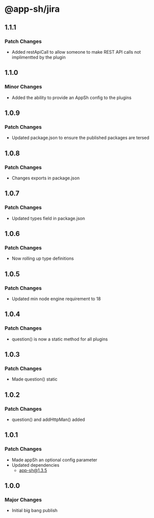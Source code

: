 # @app-sh/jira

## 1.1.1

### Patch Changes

- Added restApiCall to allow someone to make REST API calls not implimentted by the plugin

## 1.1.0

### Minor Changes

- Added the ability to provide an AppSh config to the plugins

## 1.0.9

### Patch Changes

- Updated package.json to ensure the published packages are tersed

## 1.0.8

### Patch Changes

- Changes exports in package.json

## 1.0.7

### Patch Changes

- Updated types field in package.json

## 1.0.6

### Patch Changes

- Now rolling up type definitions

## 1.0.5

### Patch Changes

- Updated min node engine requirement to 18

## 1.0.4

### Patch Changes

- question() is now a static method for all plugins

## 1.0.3

### Patch Changes

- Made question() static

## 1.0.2

### Patch Changes

- question() and addHttpMan() added

## 1.0.1

### Patch Changes

- Made appSh an optional config parameter
- Updated dependencies
  - app-sh@1.3.5

## 1.0.0

### Major Changes

- Initial big bang publish
